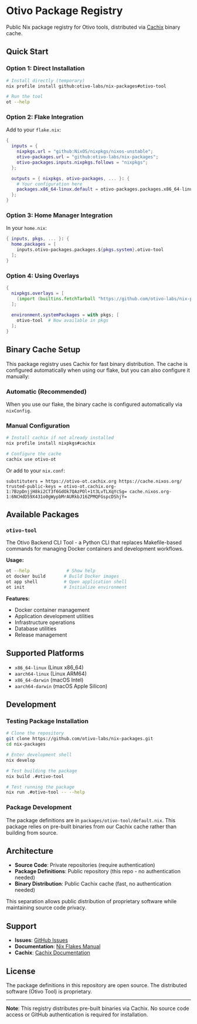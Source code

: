 # Otivo Package Registry

Public Nix package registry for Otivo tools, distributed via [Cachix](https://otivo-ot.cachix.org) binary cache.

## Quick Start

### Option 1: Direct Installation

```bash
# Install directly (temporary)
nix profile install github:otivo-labs/nix-packages#otivo-tool

# Run the tool
ot --help
```

### Option 2: Flake Integration

Add to your `flake.nix`:

```nix
{
  inputs = {
    nixpkgs.url = "github:NixOS/nixpkgs/nixos-unstable";
    otivo-packages.url = "github:otivo-labs/nix-packages";
    otivo-packages.inputs.nixpkgs.follows = "nixpkgs";
  };

  outputs = { nixpkgs, otivo-packages, ... }: {
    # Your configuration here
    packages.x86_64-linux.default = otivo-packages.packages.x86_64-linux.otivo-tool;
  };
}
```

### Option 3: Home Manager Integration

In your `home.nix`:

```nix
{ inputs, pkgs, ... }: {
  home.packages = [
    inputs.otivo-packages.packages.${pkgs.system}.otivo-tool
  ];
}
```

### Option 4: Using Overlays

```nix
{
  nixpkgs.overlays = [
    (import (builtins.fetchTarball "https://github.com/otivo-labs/nix-packages/archive/main.tar.gz")).overlays.default
  ];
  
  environment.systemPackages = with pkgs; [
    otivo-tool  # Now available in pkgs
  ];
}
```

## Binary Cache Setup

This package registry uses Cachix for fast binary distribution. The cache is configured automatically when using our flake, but you can also configure it manually:

### Automatic (Recommended)

When you use our flake, the binary cache is configured automatically via `nixConfig`.

### Manual Configuration

```bash
# Install cachix if not already installed
nix profile install nixpkgs#cachix

# Configure the cache
cachix use otivo-ot
```

Or add to your `nix.conf`:

```
substituters = https://otivo-ot.cachix.org https://cache.nixos.org/
trusted-public-keys = otivo-ot.cachix.org-1:7BzpDnjjH8ki2CT3f6GdOk7QAzPOl+1t3LvTLXqYcSg= cache.nixos.org-1:6NCHdD59X431o0gWypbMrAURkbJ16ZPMQFGspcDShjY=
```

## Available Packages

### `otivo-tool` 

The Otivo Backend CLI Tool - a Python CLI that replaces Makefile-based commands for managing Docker containers and development workflows.

**Usage:**
```bash
ot --help              # Show help
ot docker build       # Build Docker images  
ot app shell          # Open application shell
ot init               # Initialize environment
```

**Features:**
- Docker container management
- Application development utilities
- Infrastructure operations  
- Database utilities
- Release management

## Supported Platforms

- `x86_64-linux` (Linux x86_64)
- `aarch64-linux` (Linux ARM64)
- `x86_64-darwin` (macOS Intel)
- `aarch64-darwin` (macOS Apple Silicon)

## Development

### Testing Package Installation

```bash
# Clone the repository
git clone https://github.com/otivo-labs/nix-packages.git
cd nix-packages

# Enter development shell
nix develop

# Test building the package
nix build .#otivo-tool

# Test running the package
nix run .#otivo-tool -- --help
```

### Package Development

The package definitions are in `packages/otivo-tool/default.nix`. This package relies on pre-built binaries from our Cachix cache rather than building from source.

## Architecture

- **Source Code**: Private repositories (require authentication)
- **Package Definitions**: Public repository (this repo - no authentication needed)
- **Binary Distribution**: Public Cachix cache (fast, no authentication needed)

This separation allows public distribution of proprietary software while maintaining source code privacy.

## Support

- **Issues**: [GitHub Issues](https://github.com/otivo-labs/nix-packages/issues)
- **Documentation**: [Nix Flakes Manual](https://nixos.wiki/wiki/Flakes)
- **Cachix**: [Cachix Documentation](https://docs.cachix.org/)

## License

The package definitions in this repository are open source. The distributed software (Otivo Tool) is proprietary.

---

**Note**: This registry distributes pre-built binaries via Cachix. No source code access or GitHub authentication is required for installation.